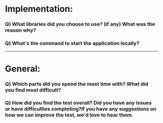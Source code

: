 # Implementation:

### Q) What libraries did you choose to use? (if any) What was the reason why?

### Q) What's the command to start the application locally?



---

# General:

### Q) Which parts did you spend the most time with? What did you find most difficult?

### Q) How did you find the test overall? Did you have any issues or have difficulties completing?If you have any suggestions on how we can improve the test, we'd love to hear them.
